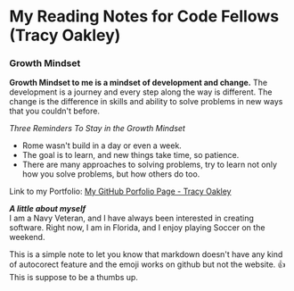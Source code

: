 # My Reading Notes for Code Fellows (Tracy Oakley) 

### Growth Mindset

**Growth Mindset to me is a mindset of development and change.** The development is a journey and every step along the way is different. The change is the difference in skills and ability to solve problems in new ways that you couldn't before.

*Three Reminders To Stay in the Growth Mindset*
* Rome wasn't build in a day or even a week.
* The goal is to learn, and new things take time, so patience.
* There are many approaches to solving problems, try to learn not only how you solve problems, but how others do too.

Link to my Portfolio: [My GitHub Porfolio Page - Tracy Oakley](https://github.com/TracyOakley)

***A little about myself***  
I am a Navy Veteran, and I have always been interested in creating software. Right now, I am in Florida, and I enjoy playing Soccer on the weekend.  

This is a simple note to let you know that markdown doesn't have any kind of autocorect feature and the emoji works on github but not the website. :+1: This is suppose to be a thumbs up.
<!-- So I have learned that the website does not format the emoji correctly -->
